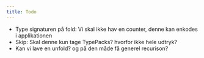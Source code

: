 ```yaml
---
title: Todo
---
```


* Type signaturen på fold: Vi skal ikke hav en counter, denne kan enkodes
  i applikationen
* Skip: Skal denne kun tage TypePacks? hvorfor ikke hele udtryk?
* Kan vi lave en unfold? og på den måde få generel recurison?